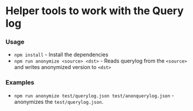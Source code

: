 # Helper tools to work with the Query log

### Usage

- `npm install` - Install the dependencies
- `npm run anonymize <source> <dst>` - Reads querylog from the `<source>` and writes anonymized version to `<dst>` 

### Examples

- `npm run anonymize test/querylog.json test/anonquerylog.json` - anonymizes the `test/querylog.json`. 
